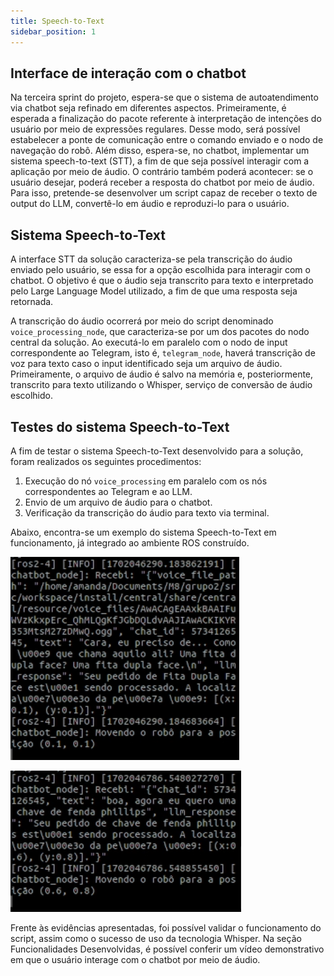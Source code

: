 ```yaml
---
title: Speech-to-Text
sidebar_position: 1
---
```


## Interface de interação com o chatbot

Na terceira sprint do projeto, espera-se que o sistema de autoatendimento via chatbot seja refinado em diferentes aspectos. Primeiramente, é esperada a finalização do pacote referente à interpretação de intenções do usuário por meio de expressões regulares. Desse modo, será possível estabelecer a ponte de comunicação entre o comando enviado e o nodo de navegação do robô. Além disso, espera-se, no chatbot, implementar um sistema speech-to-text (STT), a fim de que seja possível interagir com a aplicação por meio de áudio. O contrário também poderá acontecer: se o usuário desejar, poderá receber a resposta do chatbot por meio de áudio. Para isso, pretende-se desenvolver um script capaz de receber o texto de output do LLM, convertê-lo em áudio e reproduzi-lo para o usuário.

## Sistema Speech-to-Text

A interface STT da solução caracteriza-se pela transcrição do áudio enviado pelo usuário, se essa for a opção escolhida para interagir com o chatbot. O objetivo é que o áudio seja transcrito para texto e interpretado pelo Large Language Model utilizado, a fim de que uma resposta seja retornada.

A transcrição do áudio ocorrerá por meio do script denominado <code>voice_processing_node</code>, que caracteriza-se por um dos pacotes do nodo central da solução. Ao executá-lo em paralelo com o nodo de input correspondente ao Telegram, isto é, <code>telegram_node</code>, haverá transcrição de voz para texto caso o input identificado seja um arquivo de áudio. Primeiramente, o arquivo de áudio é salvo na memória e, posteriormente, transcrito para texto utilizando o Whisper, serviço de conversão de áudio escolhido.

## Testes do sistema Speech-to-Text

A fim de testar o sistema Speech-to-Text desenvolvido para a solução, foram realizados os seguintes procedimentos:

1. Execução do nó <code>voice_processing</code> em paralelo com os nós correspondentes ao Telegram e ao LLM.
2. Envio de um arquivo de áudio para o chatbot.
3. Verificação da transcrição do áudio para texto via terminal.

Abaixo, encontra-se um exemplo do sistema Speech-to-Text em funcionamento, já integrado ao ambiente ROS construído.

![Exemplo de funcionamento do sistema Speech-to-Text](../../assets/exemplo_stt.png)

![Exemplo de funcionamento do sistema Speech-to-Text](../../assets/exemplo2_stt.png)

Frente às evidências apresentadas, foi possível validar o funcionamento do script, assim como o sucesso de uso da tecnologia Whisper. Na seção Funcionalidades Desenvolvidas, é possível conferir um vídeo demonstrativo em que o usuário interage com o chatbot por meio de áudio.